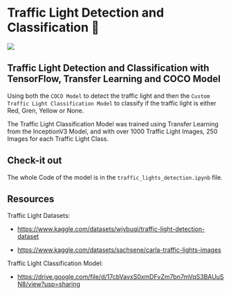 # Traffic Light Detection and Classification 🚦

![](./media/traffic_light_detection.gif)

## Traffic Light Detection and Classification with TensorFlow, Transfer Learning and COCO Model

Using both the `COCO Model` to detect the traffic light and then the `Custom Traffic Light Classification Model` to classify if the traffic light is either Red, Gren, Yellow or None. 

The Traffic Light Classification Model was trained using Transfer Learning from the InceptionV3 Model, and with over 1000 Traffic Light Images, 250 Images for each Traffic Light Class.

## Check-it out
The whole Code of the model is in the `traffic_lights_detection.ipynb` file.

## Resources
Traffic Light Datasets: 
- https://www.kaggle.com/datasets/wjybuqi/traffic-light-detection-dataset

- https://www.kaggle.com/datasets/sachsene/carla-traffic-lights-images

Traffic Light Classification Model:
- https://drive.google.com/file/d/17cbVavxS0xmDFvZm7bn7mVqS3BAUuSN8/view?usp=sharing
